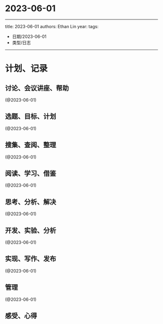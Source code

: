 

# 2023-06-01


---
title: 2023-06-01
authors: Ethan Lin
year:
tags:
  - 日期/2023-06-01 
  - 类型/日志 
---




# 计划、记录

## 讨论、会议讲座、帮助

(@2023-06-01)



## 选题、目标、计划

(@2023-06-01)



## 搜集、查阅、整理

(@2023-06-01)



## 阅读、学习、借鉴

(@2023-06-01)



## 思考、分析、解决

(@2023-06-01)



## 开发、实验、分析

(@2023-06-01)



## 实现、写作、发布

(@2023-06-01)





## 管理

(@2023-06-01)



## 感受、心得



